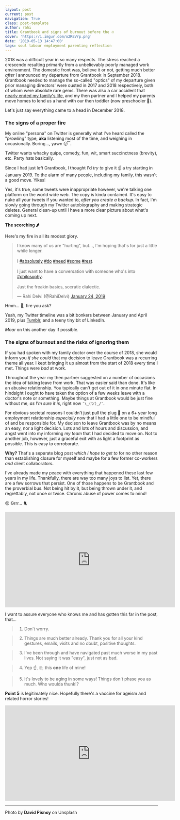 ```yaml
---
layout: post
current: post
navigation: True
class: post-template
author: rahi
title: Grantbook and signs of burnout before the 🔥
cover: 'https://i.imgur.com/o2REVrp.png'
date: '2019-05-13 14:47:00'
tags: soul labour employment parenting reflection
---
```


2018 was a difficult year in so many respects. The stress reached a crescendo resulting primarily from a unbelievably poorly managed work environment. The domestic front was, believe it or not, getting much better _after_ I announced my departure from Grantbook in September 2018. Grantbook needed to manage the so-called "optics" of my departure given prior managing directors' were ousted in 2017 and 2018 respectively, both of whom were absolute rare gems. There was also a car accident that [nearly ended my family's life][1], and my then partner and I helped my parents move homes to lend us a hand with our then toddler (now preschooler 🎉).

Let's just say everything came to a head in December 2018.

### The signs of a proper fire

My online "persona" on Twitter is generally what I've heard called the "_prowling_" type, **aka** listening most of the time, and weighing in occasionally. Boring..., yawn 😴.

Twitter wants whacky quips, comedy, fun, wit, smart succinctness (brevity), etc. Party hats basically.

Since I had just left Grantbook, I thought I'd _try to_ give it ☝ a try starting in January 2019. To the alarm of many people, including my family, this wasn't a good move. Yikes!

Yes, it's true, some tweets were inappropriate however, we're talking one platform on the world wide web. The copy is kinda contained. It's easy to nuke all your tweets if you wanted to, _after you create a backup_. In fact, I'm slowly going through my Twitter autobiography and making strategic deletes. General clean-up until I have a more clear picture about what's coming up next.

**The scorching 🌶**

Here's my fire in all its modest glory.

<blockquote class="twitter-tweet" data-lang="en"><p lang="en" dir="ltr">I know many of us are &quot;hurting&quot;, but..., I&#39;m hoping that&#39;s for just a little while longer.<br><br>I <a href="https://twitter.com/hashtag/absolutely?src=hash&amp;ref_src=twsrc%5Etfw">#absolutely</a> <a href="https://twitter.com/hashtag/do?src=hash&amp;ref_src=twsrc%5Etfw">#do</a> <a href="https://twitter.com/hashtag/need?src=hash&amp;ref_src=twsrc%5Etfw">#need</a> <a href="https://twitter.com/hashtag/some?src=hash&amp;ref_src=twsrc%5Etfw">#some</a> <a href="https://twitter.com/hashtag/rest?src=hash&amp;ref_src=twsrc%5Etfw">#rest</a>.<br><br>I just want to have a conversation with someone who&#39;s into <a href="https://twitter.com/hashtag/philosophy?src=hash&amp;ref_src=twsrc%5Etfw">#philosophy</a>.<br><br>Just the freakin basics, socratic dialectic.</p>&mdash; Rahi Delvi (@RahiDelvi) <a href="https://twitter.com/RahiDelvi/status/1088476418290434053?ref_src=twsrc%5Etfw">January 24, 2019</a></blockquote>
<script async src="https://platform.twitter.com/widgets.js" charset="utf-8"></script>

Hmm... 🤔, fire you ask?

Yeah, my Twitter timeline was a bit bonkers between January and April 2019, plus [Tumblr][2], and a teeny tiny bit of LinkedIn.

_Moar_ on this another day if possible.

### The signs of burnout and the risks of ignoring them

If you had spoken with my family doctor over the course of 2018, she would inform you _if she could_ that my decision to leave Grantbook was a recurring theme all year. I kept bringing it up almost from the start of 2018 every time I met. Things were _bad_ at work.

Throughout the year my then partner suggested on a number of occasions the idea of taking leave from work. That was easier said than done. It's like an abusive relationship. You typically can't get out of it in one minute flat. In hindsight I ought to have taken the option of a few weeks leave with a doctor's note or something. Maybe things at Grantbook would be just fine without me, _as I'm sure it is_, right now `¯\_(ツ)_/¯`.

For obvious societal reasons I couldn't just pull the plug 🔌 on a 6+ year long employment relationship _especially_ now that I had a little one to be mindful of and be responsible for. My decison to leave Grantbook was by no means an easy, nor a light decision. Lots and lots of hours and discussion, and angst went into my informing _my team_ that I had decided to move on. Not to another job, however, just a graceful exit with as light a footprint as possible. This is easy to corroborate.

**Why?** That's a separate blog post _which I hope to get to_ for no other reason than establishing closure for myself and maybe for a few former co-workers _and_ client collaborators.

I've already made my peace with everything that happened these last few years in my life. Thankfully, there are way too many joys to list. Yet, there are a few sorrows that persist. One of those happens to be Grantbook and the proverbial bus. Not being hit by it, but being thrown under it, and regrettably, not once or twice. Chronic abuse of power comes to mind!

😡 Grrr... 🐈

<iframe width="560" height="315" src="https://www.youtube.com/embed/B72Q1uon78c" frameborder="0" allow="accelerometer; autoplay; encrypted-media; gyroscope; picture-in-picture" allowfullscreen></iframe>

I want to assure everyone who knows me and has gotten this far in the post, that...

> 1) Don't worry.

> 2) Things are much better already. Thank you for all your kind gestures, emails, visits and no doubt, positive thoughts.

> 3) I've been through and have navigated past much worse in my past lives. Not saying it was "easy", just not as bad.

> 4) Yep ☝, 🙄, this **one** life of mine!

> 5) It's lovely to be aging in some ways! Things don't phase you as much. Who woulda thunk⁉

**Point 5** is legitimately nice. Hopefully there's a vaccine for ageism and related horror stories!

<iframe width="560" height="315" src="https://www.youtube.com/embed/3JcmQONgXJM" frameborder="0" allow="accelerometer; autoplay; encrypted-media; gyroscope; picture-in-picture" allowfullscreen></iframe>

---

Photo by **David Pisnoy** on Unsplash


[1]: https://toronto.citynews.ca/2018/11/30/two-injured-in-crash-near-jane-and-eglinton/
[2]: https://jots.rahidelvi.ca

